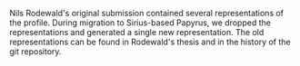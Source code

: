 Nils Rodewald's original submission contained several representations of the profile. During migration to Sirius-based Papyrus, we dropped the representations and generated a single new representation. The old representations can be found in Rodewald's thesis and in the history of the git repository.
